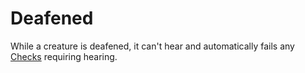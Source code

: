 # Deafened

While a creature is deafened, it can't hear and automatically fails any [Checks](../Core%20Procedures/Check.md) requiring hearing.
